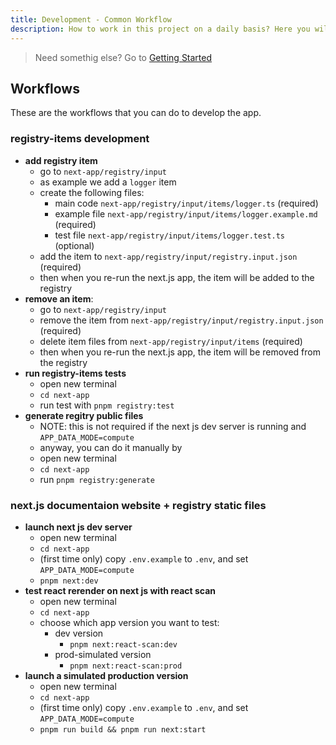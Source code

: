 ```yaml
---
title: Development - Common Workflow
description: How to work in this project on a daily basis? Here you will find which script to run...
---
```


<!-- # Common workflow when developing the app -->

> Need somethig else? Go to [Getting Started](./01-getting-started.md)

## Workflows

These are the workflows that you can do to develop the app.  

### registry-items development

- **add registry item**
  - go to `next-app/registry/input`
  - as example we add a `logger` item
  - create the following files:
      - main code `next-app/registry/input/items/logger.ts` (required)
      - example file `next-app/registry/input/items/logger.example.md` (required)
      - test file `next-app/registry/input/items/logger.test.ts` (optional)
  - add the item to `next-app/registry/input/registry.input.json` (required)
  - then when you re-run the next.js app, the item will be added to the registry
- **remove an item**:
  - go to `next-app/registry/input`
  - remove the item from `next-app/registry/input/registry.input.json` (required)
  - delete item files from `next-app/registry/input/items` (required)
  - then when you re-run the next.js app, the item will be removed from the registry
- **run registry-items tests**
  - open new terminal
  - `cd next-app`
  - run test with `pnpm registry:test`
- **generate regitry public files**
  - NOTE: this is not required if the next js dev server is running and `APP_DATA_MODE=compute`
  - anyway, you can do it manually by
  - open new terminal
  - `cd next-app`
  - run `pnpm registry:generate`

### next.js documentaion website + registry static files

- **launch next js dev server**
  - open new terminal
  - `cd next-app`
  - (first time only) copy `.env.example` to `.env`, and set `APP_DATA_MODE=compute`
  - `pnpm next:dev`
- **test react rerender on next js with react scan**
  - open new terminal
  - `cd next-app`
  - choose which app version you want to test:
      - dev version
          - `pnpm next:react-scan:dev` 
      - prod-simulated version
          - `pnpm next:react-scan:prod`
- **launch a simulated production version**
  - open new terminal
  - `cd next-app`
  - (first time only) copy `.env.example` to `.env`, and set `APP_DATA_MODE=compute`
  - `pnpm run build && pnpm run next:start`